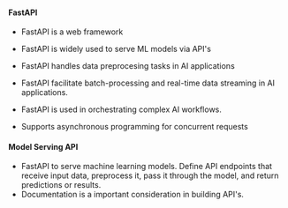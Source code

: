 #### FastAPI 

- FastAPI is a web framework 
- FastAPI is widely used to serve ML models via API's 
- FastAPI handles data preprocesing tasks in AI applications 
- FastAPI facilitate batch-processing and real-time data streaming in AI applications. 
- FastAPI is used in orchestrating complex AI workflows. 

- Supports asynchronous programming for concurrent requests 


#### Model Serving API 
- FastAPI to serve machine learning models. Define API endpoints that receive input data, preprocess it, pass it through the model, and return predictions or results. 
- Documentation is a important consideration in building API's. 